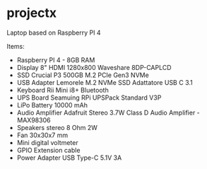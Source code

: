 # projectx
Laptop based on Raspberry PI 4

Items:
- Raspberry PI 4 - 8GB RAM
- Display 8" HDMI 1280x800 Waveshare ‎8DP-CAPLCD
- SSD Crucial P3 500GB M.2 PCIe Gen3 NVMe
- USB Adapter Lemorele M.2 NVMe SSD Adattatore USB C 3.1
- Keyboard Rii Mini i8+ Bluetooth
- UPS Board Seamuing RPi UPSPack Standard V3P
- LiPo Battery 10000 mAh
- Audio Amplifier Adafruit Stereo 3.7W Class D Audio Amplifier - MAX98306
- Speakers stereo 8 Ohm 2W
- Fan 30x30x7 mm
- Mini digital voltmeter
- GPIO Extension cable
- Power Adapter USB Type-C 5.1V 3A